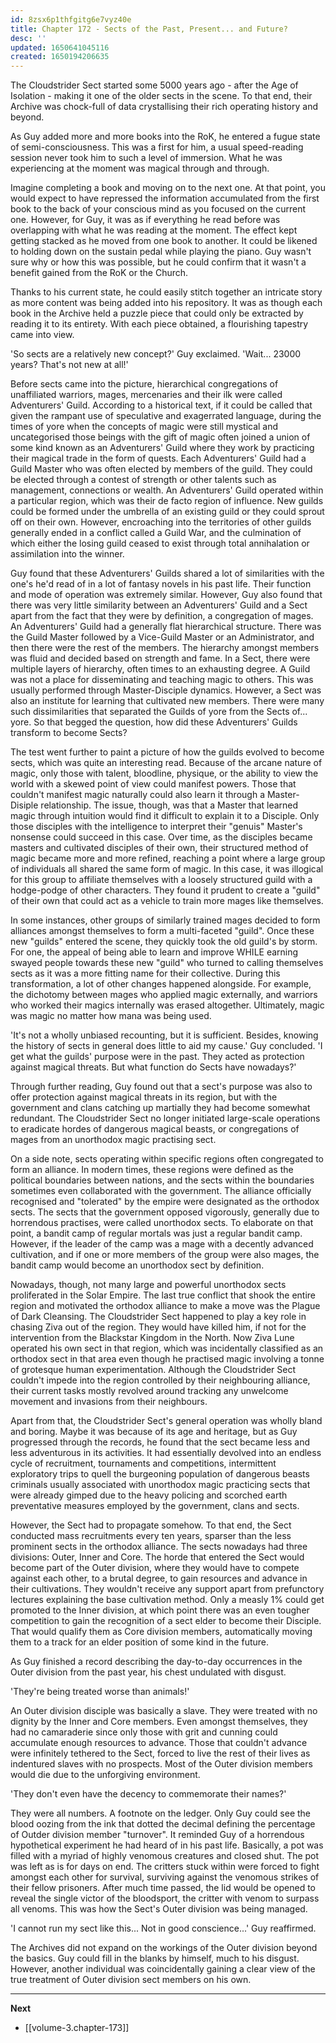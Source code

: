 ```yaml
---
id: 8zsx6p1thfgitg6e7vyz40e
title: Chapter 172 - Sects of the Past, Present... and Future?
desc: ''
updated: 1650641045116
created: 1650194206635
---
```


The Cloudstrider Sect started some 5000 years ago - after the Age of Isolation - making it one of the older sects in the scene. To that end, their Archive was chock-full of data crystallising their rich operating history and beyond.

As Guy added more and more books into the RoK, he entered a fugue state of semi-consciousness. This was a first for him, a usual speed-reading session never took him to such a level of immersion. What he was experiencing at the moment was magical through and through.

Imagine completing a book and moving on to the next one. At that point, you would expect to have repressed the information accumulated from the first book to the back of your conscious mind as you focused on the current one. However, for Guy, it was as if everything he read before was overlapping with what he was reading at the moment. The effect kept getting stacked as he moved from one book to another. It could be likened to holding down on the sustain pedal while playing the piano. Guy wasn't sure why or how this was possible, but he could confirm that it wasn't a benefit gained from the RoK or the Church.

Thanks to his current state, he could easily stitch together an intricate story as more content was being added into his repository. It was as though each book in the Archive held a puzzle piece that could only be extracted by reading it to its entirety. With each piece obtained, a flourishing tapestry came into view.

'So sects are a relatively new concept?' Guy exclaimed. 'Wait... 23000 years? That's not new at all!'

Before sects came into the picture, hierarchical congregations of unaffiliated warriors, mages, mercenaries and their ilk were called Adventurers' Guild. According to a historical text, if it could be called that given the rampant use of speculative and exagerrated language, during the times of yore when the concepts of magic were still mystical and uncategorised those beings with the gift of magic often joined a union of some kind known as an Adventurers' Guild where they work by practicing their magical trade in the form of quests. Each Adventurers' Guild had a Guild Master who was often elected by members of the guild. They could be elected through a contest of strength or other talents such as management, connections or wealth. An Adventurers' Guild operated within a particular region, which was their de facto region of influence. New guilds could be formed under the umbrella of an existing guild or they could sprout off on their own. However, encroaching into the territories of other guilds generally ended in a conflict called a Guild War, and the culmination of which either the losing guild ceased to exist through total annihalation or assimilation into the winner.

Guy found that these Adventurers' Guilds shared a lot of similarities with the one's he'd read of in a lot of fantasy novels in his past life. Their function and mode of operation was extremely similar. However, Guy also found that there was very little similarity between an Adventurers' Guild and a Sect apart from the fact that they were by definition, a congregation of mages. An Adventurers' Guild had a generally flat hierarchical structure. There was the Guild Master followed by a Vice-Guild Master or an Administrator, and then there were the rest of the members. The hierarchy amongst members was fluid and decided based on strength and fame. In a Sect, there were multiple layers of hierarchy, often times to an exhausting degree. A Guild was not a place for disseminating and teaching magic to others. This was usually performed through Master-Disciple dynamics. However, a Sect was also an institute for learning that cultivated new members. There were many such dissimilarities that separated the Guilds of yore from the Sects of... yore. So that begged the question, how did these Adventurers' Guilds transform to become Sects?

The test went further to paint a picture of how the guilds evolved to become sects, which was quite an interesting read. Because of the arcane nature of magic, only those with talent, bloodline, physique, or the ability to view the world with a skewed point of view could manifest powers. Those that couldn't manifest magic naturally could also learn it through a Master-Disiple relationship. The issue, though, was that a Master that learned magic through intuition would find it difficult to explain it to a Disciple. Only those disciples with the intelligence to interpret their "genuis" Master's nonsense could succeed in this case. Over time, as the disciples became masters and cultivated disciples of their own, their structured method of magic became more and more refined, reaching a point where a large group of individuals all shared the same form of magic. In this case, it was illogical for this group to affiliate themselves with a loosely structured guild with a hodge-podge of other characters. They found it prudent to create a "guild" of their own that could act as a vehicle to train more mages like themselves.

In some instances, other groups of similarly trained mages decided to form alliances amongst themselves to form a multi-faceted "guild". Once these new "guilds" entered the scene, they quickly took the old guild's by storm. For one, the appeal of being able to learn and improve WHILE earning swayed people towards these new "guild" who turned to calling themselves sects as it was a more fitting name for their collective. During this transformation, a lot of other changes happened alongside. For example, the dichotomy between mages who applied magic externally, and warriors who worked their magics internally was erased altogether. Ultimately, magic was magic no matter how mana was being used.

'It's not a wholly unbiased recounting, but it is sufficient. Besides, knowing the history of sects in general does little to aid my cause.' Guy concluded. 'I get what the guilds' purpose were in the past. They acted as protection against magical threats. But what function do Sects have nowadays?'

Through further reading, Guy found out that a sect's purpose was also to offer protection against magical threats in its region, but with the government and clans catching up martially they had become somewhat redundant. The Cloudstrider Sect no longer initiated large-scale operations to eradicate hordes of dangerous magical beasts, or congregations of mages from an unorthodox magic practising sect.

On a side note, sects operating within specific regions often congregated to form an alliance. In modern times, these regions were defined as the political boundaries between nations, and the sects within the boundaries sometimes even collaborated with the government. The alliance officially recognised and "tolerated" by the empire were designated as the orthodox sects. The sects that the government opposed vigorously, generally due to horrendous practises, were called unorthodox sects. To elaborate on that point, a bandit camp of regular mortals was just a regular bandit camp. However, if the leader of the camp was a mage with a decently advanced cultivation, and if one or more members of the group were also mages, the bandit camp would become an unorthodox sect by definition. 

Nowadays, though, not many large and powerful unorthodox sects proliferated in the Solar Empire. The last true conflict that shook the entire region and motivated the orthodox alliance to make a move was the Plague of Dark Cleansing. The Cloudstrider Sect happened to play a key role in chasing Ziva out of the region. They would have killed him, if not for the intervention from the Blackstar Kingdom in the North. Now Ziva Lune operated his own sect in that region, which was incidentally classified as an orthodox sect in that area even though he practised magic involving a tonne of grotesque human experimentation. Although the Cloudstrider Sect couldn't impede into the region controlled by their neighbouring alliance, their current tasks mostly revolved around tracking any unwelcome movement and invasions from their neighbours. 

Apart from that, the Cloudstrider Sect's general operation was wholly bland and boring. Maybe it was because of its age and heritage, but as Guy progressed through the records, he found that the sect became less and less adventurous in its activities. It had essentially devolved into an endless cycle of recruitment, tournaments and competitions, intermittent exploratory trips to quell the burgeoning population of dangerous beasts criminals usually associated with unorthodox magic practicing sects that were already gimped due to the heavy policing and scorched earth preventative measures employed by the government, clans and sects.

However, the Sect had to propagate somehow. To that end, the Sect conducted mass recruitments every ten years, sparser than the less prominent sects in the orthodox alliance. The sects nowadays had three divisions: Outer, Inner and Core. The horde that entered the Sect would become part of the Outer division, where they would have to compete against each other, to a brutal degree, to gain resources and advance in their cultivations. They wouldn't receive any support apart from prefunctory lectures explaining the base cultivation method. Only a measly 1% could get promoted to the Inner division, at which point there was an even tougher competition to gain the recognition of a sect elder to become their Disciple. That would qualify them as Core division members, automatically moving them to a track for an elder position of some kind in the future.

As Guy finished a record describing the day-to-day occurrences in the Outer division from the past year, his chest undulated with disgust.

'They're being treated worse than animals!'

An Outer division disciple was basically a slave. They were treated with no dignity by the Inner and Core members. Even amongst themselves, they had no camaraderie since only those with grit and cunning could accumulate enough resources to advance. Those that couldn't advance were infinitely tethered to the Sect, forced to live the rest of their lives as indentured slaves with no prospects. Most of the Outer division members would die due to the unforgiving environment.

'They don't even have the decency to commemorate their names?'

They were all numbers. A footnote on the ledger. Only Guy could see the blood oozing from the ink that dotted the decimal defining the percentage of Outder division member "turnover". It reminded Guy of a horrendous hypothetical experiment he had heard of in his past life. Basically, a pot was filled with a myriad of highly venomous creatures and closed shut. The pot was left as is for days on end. The critters stuck within were forced to fight amongst each other for survival, surviving against the venomous strikes of their fellow prisoners. After much time passed, the lid would be opened to reveal the single victor of the bloodsport, the critter with venom to surpass all venoms. This was how the Sect's Outer division was being managed.

'I cannot run my sect like this... Not in good conscience...' Guy reaffirmed.

The Archives did not expand on the workings of the Outer division beyond the basics. Guy could fill in the blanks by himself, much to his disgust. However, another individual was coincidentally gaining a clear view of the true treatment of Outer division sect members on his own.

____

**Next**
* [[volume-3.chapter-173]]
